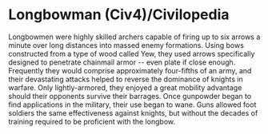 # Longbowman (Civ4)/Civilopedia

Longbowmen were highly skilled archers capable of firing up to six arrows a minute over long distances into massed enemy formations. Using bows constructed from a type of wood called Yew, they used arrows specifically designed to penetrate chainmail armor -- even plate if close enough. Frequently they would comprise approximately four-fifths of an army, and their devastating attacks helped to reverse the dominance of knights in warfare. Only lightly-armored, they enjoyed a great mobility advantage should their opponents survive their barrages.
Once gunpowder began to find applications in the military, their use began to wane. Guns allowed foot soldiers the same effectiveness against knights, but without the decades of training required to be proficient with the longbow.